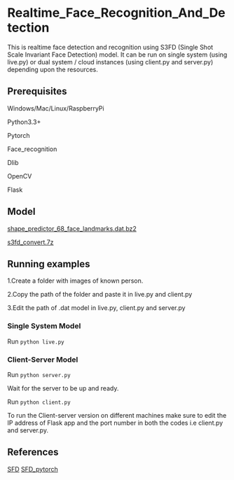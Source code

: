 # Realtime_Face_Recognition_And_Detection
This is realtime face detection and recognition using S3FD (Single Shot Scale Invariant Face Detection) model. It can be run on single system (using live.py) or dual system / cloud instances (using client.py and server.py) depending upon the resources.

## Prerequisites

Windows/Mac/Linux/RaspberryPi

Python3.3+

Pytorch

Face_recognition

Dlib

OpenCV

Flask

## Model

[shape_predictor_68_face_landmarks.dat.bz2](http://dlib.net/files/shape_predictor_68_face_landmarks.dat.bz2)

[s3fd_convert.7z](https://github.com/clcarwin/SFD_pytorch/releases/tag/v0.1)

## Running examples

1.Create a folder with images of known person.

2.Copy the path of the folder and paste it in live.py and client.py

3.Edit the path of .dat model in live.py, client.py and server.py

### Single System Model

Run ```python live.py``` 

### Client-Server Model

Run ```python server.py```

Wait for the server to be up and ready.

Run ```python client.py```

To run the Client-server version on different machines make sure to edit the IP address of Flask app and the port number in both the codes i.e client.py and server.py.

## References
[SFD](https://github.com/sfzhang15/SFD)
[SFD_pytorch](https://github.com/clcarwin/SFD_pytorch)

